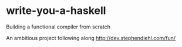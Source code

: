 # write-you-a-haskell
Building a functional compiler from scratch

An ambitious project following along http://dev.stephendiehl.com/fun/
